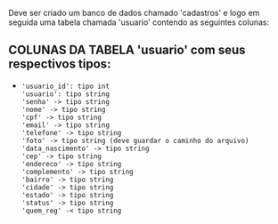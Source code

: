 <p> Deve ser criado um banco de dados chamado 'cadastros' e logo em seguida uma tabela chamada 'usuario' contendo as seguintes colunas: </p>

## COLUNAS DA TABELA 'usuario' com seus respectivos tipos:
-     'usuario_id': tipo int
      'usuario': tipo string
      'senha' -> tipo string
      'nome' -> tipo string
      'cpf' -> tipo string
      'email' -> tipo string
      'telefone' -> tipo string
      'foto' -> tipo string (deve guardar o caminho do arquivo)
      'data_nascimento' -> tipo string
      'cep' -> tipo string
      'endereco' -> tipo string
      'complemento' -> tipo string
      'bairro' -> tipo string
      'cidade' -> tipo string
      'estado' -> tipo string
      'status' -> tipo string
      'quem_reg' -< tipo string
